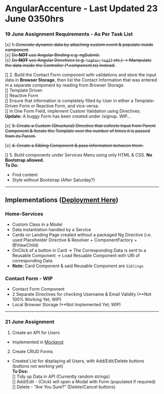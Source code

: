 # AngularAccenture - Last Updated 23 June 0350hrs

### 19 June Assignment Requirements - As Per Task List

[x] ~~1. Generate dynamic data by attaching custom event & populate inside component.~~  
[x] ~~Do **NOT** use Angular Binding e.g. ngSubmit.~~  
[x] ~~Do **NOT** use Angular Directives (e.g. `*ngFor`, `*ngIf` etc.) -> Manipulate the data inside the Controller (\*.component.ts) instead.~~

[] 2. Build the Contact Form component with validations and store the input data in **Browser Storage**, then list the Contact Information that was entered in a separate component by reading from Browser Storage.  
[] Template Driven  
[] Reactive Form  
[] Ensure that information is completely filled by User in either a Template-Driven Form or Reactive Form, and vice-versa.  
[] In One Form Field, implement Custom Validation using Directives.  
**Update:** A buggy Form has been created under /signup. WIP...

[x] ~~3. Create a Custom (Structural) Directive that collects Input from Parent Component & Iterate the Template over the number of times it is passed from its Parent.~~

[x] ~~4. Create a Sibling Component & pass information between them.~~

[] 5. Build components under Services Menu using only HTML & CSS. **No Bootstrap allowed.**  
**To Do:**

- Find content
- Style without Bootstrap (After Saturday?)

---

## Implementations ([Deployment Here](https://margohpolo.github.io/angularProject/))

### Home-Services

- Custom Class in a Model
- Data instantiation handled by a Service
- Cards on Landing Page created without a packaged Ng Directive (i.e. used Placeholder Directive & Resolver + ComponentFactory + @ViewChild)
- OnClick of a button in Card -> The Corresponding Data is sent to a Reusable Component -> Load Resuable Component with URI of corresponding Data
- **Note:** Card Component & said Reusable Component are `Siblings`

### Contact Form - **WIP**

- Contact Form Component
- 2 Separate Directives for checking Username & Email Validity (\*\*Not 100% Working Yet; WIP)
- Local Browser Storage (\*\*Not Implemented Yet; WIP)

---

### 21 June Assignment

1. Create an API for Users

- Implemented in [Mockend](https://mockend.com/margohpolo/angularProjectAPI/users)

2. Create CRUD Forms

- Created List for displaying all Users, with Add/Edit/Delete buttons (buttons not working yet)  
**To Dos:**  
[] Tidy up Data in API (Currently random strings)    
  [] Add/Edit - (Click) will open a Modal with Form (populated if required)  
  [] Delete - "Are You Sure?" (Delete/Cancel buttons)
